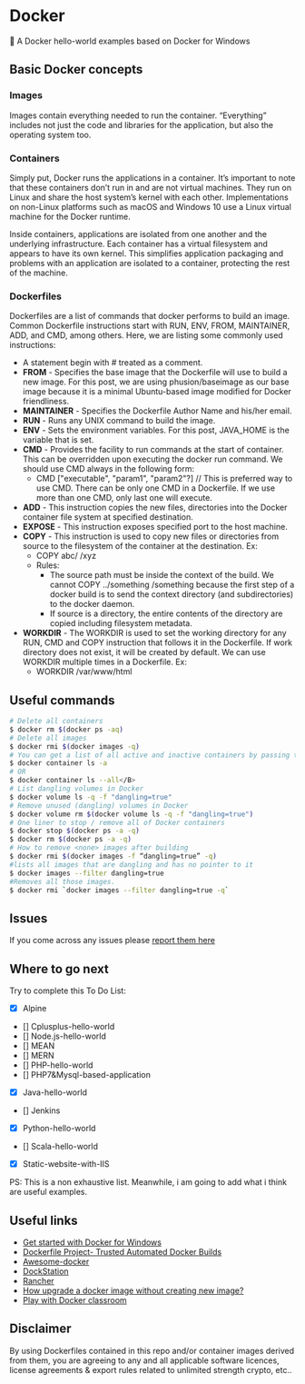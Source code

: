# Docker 
 🍲 A Docker  hello-world examples based on Docker for Windows




 
## Basic Docker concepts
 
### Images
Images contain everything needed to run the container. “Everything” includes not just the code and libraries for the application, but also the operating system too.
### Containers
Simply put, Docker runs the applications in a container. It’s important to note that these containers don’t run in and are not virtual machines. They run on Linux and share the host system’s kernel with each other. Implementations on non-Linux platforms such as macOS and Windows 10 use a Linux virtual machine for the Docker runtime.


Inside containers, applications are isolated from one another and the underlying infrastructure. Each container has a virtual filesystem and appears to have its own kernel. This simplifies application packaging and problems with an application are isolated to a container, protecting the rest of the machine.
### Dockerfiles
Dockerfiles are a list of commands that docker performs to build an image.
Common Dockerfile instructions start with RUN, ENV, FROM, MAINTAINER, ADD, and CMD, among others.
Here, we are listing some commonly used instructions:
- A statement begin with # treated as a comment. 
- <B>FROM</B> - Specifies the base image that the Dockerfile will use to build a new image. For this post, we are using phusion/baseimage as our base image because it is a minimal Ubuntu-based image modified for Docker friendliness.
- <B>MAINTAINER</B> - Specifies the Dockerfile Author Name and his/her email.
- <B>RUN</B> - Runs any UNIX command to build the image.
- <B>ENV</B> - Sets the environment variables. For this post, JAVA_HOME is the variable that is set.
- <B>CMD</B> - Provides the facility to run commands at the start of container. This can be overridden upon executing the docker run command. We should use CMD always in the following form:
   - CMD ["executable", "param1", "param2"?]  // This is preferred way to use CMD. There can be only one CMD in a Dockerfile. If we use more than one CMD, only last one will execute.
- <B>ADD</B> - This instruction copies the new files, directories into the Docker container file system at specified destination.
- <B>EXPOSE</B> - This instruction exposes specified port to the host machine.
- <B>COPY</B> - This instruction is used to copy new files or directories from source to the filesystem of the container at the destination. Ex:
   - COPY abc/ /xyz  
   - Rules:
       - The source path must be inside the context of the build. We cannot COPY ../something /something because the first step of a docker build is to send the context directory (and subdirectories) to the docker daemon.
       - If source is a directory, the entire contents of the directory are copied including filesystem metadata.
- <B>WORKDIR</B> - The WORKDIR is used to set the working directory for any RUN, CMD and COPY instruction that follows it in the Dockerfile. If work directory does not exist, it will be created by default. We can use WORKDIR multiple times in a Dockerfile. Ex:
   - WORKDIR /var/www/html  

 
## Useful commands

```bash
# Delete all containers
$ docker rm $(docker ps -aq)
# Delete all images
$ docker rmi $(docker images -q)
# You can get a list of all active and inactive containers by passing the -a flag to the docker container ls command 
$ docker container ls -a 
# OR
$ docker container ls --all</B>
# List dangling volumes in Docker 
$ docker volume ls -q -f "dangling=true" 
# Remove unused (dangling) volumes in Docker 
$ docker volume rm $(docker volume ls -q -f "dangling=true") 
# One liner to stop / remove all of Docker containers  
$ docker stop $(docker ps -a -q) 
$ docker rm $(docker ps -a -q) 
# How to remove <none> images after building 
$ docker rmi $(docker images -f “dangling=true” -q) 
#lists all images that are dangling and has no pointer to it
$ docker images --filter dangling=true 
#Removes all those images.
$ docker rmi `docker images --filter dangling=true -q`  
```
 
 
## Issues
If you come across any issues please [report them here](https://github.com/abbassizied/Docker-for-win10-boilerplate-examples/issues)

 
## Where to go next
Try to complete this To Do List:
- [x] Alpine
- [] Cplusplus-hello-world
- [] Node.js-hello-world
- [] MEAN
- [] MERN
- [] PHP-hello-world
- [] PHP7&Mysql-based-application
- [x] Java-hello-world 
- [] Jenkins 
- [x] Python-hello-world
- [] Scala-hello-world
- [x] Static-website-with-IIS

PS: This is a non exhaustive list. Meanwhile, i am going to add what i think are useful examples.

 

## Useful links
- [Get started with Docker for Windows](https://docs.docker.com/docker-for-windows/)
- [Dockerfile Project- Trusted Automated Docker Builds](https://dockerfile.github.io/)
- [Awesome-docker](https://awesome-docker.netlify.com/#web)
- [DockStation](https://dockstation.io/)
- [Rancher](https://rancher.com/)
- [How upgrade a docker image without creating new image?](https://stackoverflow.com/questions/40791386/how-upgrade-a-docker-image-without-creating-new-image)
- [Play with Docker classroom](https://training.play-with-docker.com/alacart/)





## Disclaimer
By using Dockerfiles contained in this repo and/or container images derived from them, you are agreeing to any and all applicable software licences, license agreements & export rules related to unlimited strength crypto, etc..
